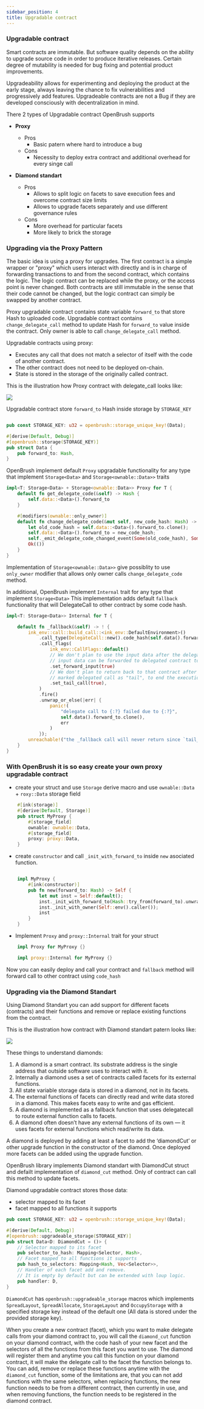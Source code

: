 ```yaml
---
sidebar_position: 4
title: Upgradable contract
---
```

### Upgradable contract

Smart contracts are immutable. But software quality depends on the ability to upgrade  source code in order to produce iterative releases. Certain degree of mutability is needed for bug fixing and potential product improvements.

Upgradeability allows for experimenting and deploying the product at the early stage, always leaving the chance to fix vulnerabilities and progressively add features. Upgradeable contracts are not a Bug if they are developed consciously with decentralization in mind.

There 2 types of Upgradable contract OpenBrush supports

- **Proxy**

  - Pros
    - Basic patern where hard to introduce a bug
  - Cons
    - Necessity to deploy extra contract and additional overhead for every singe call
- **Diamond standart**

  - Pros
    - Allows to split logic on facets to save execution fees and overcome contract size limits
    - Allows to upgrade facets separately and use different governance rules
  - Cons
    - More overhead for particular facets
    - More likely to brick the storage

### Upgrading via the Proxy Pattern

The basic idea is using a proxy for upgrades. The first contract is a simple wrapper or "proxy" which users interact with directly and is in charge of forwarding transactions to and from the second contract, which contains the logic. The logic contract can be replaced while the proxy, or the access point is never changed. Both contracts are still immutable in the sense that their code cannot be changed, but the logic contract can simply be swapped by another contract.

Proxy upgradable contract contains state variable `forward_to` that store Hash to uploaded code. Upgradable contract contains `change_delegate_call` method to update Hash for `forward_to` value inside the contract. Only owner is able to call `change_delegate_call` method.

Upgradable contracts using proxy:

* Executes any call that does not match a selector of itself with the code of another contract.
* The other contract does not need to be deployed on-chain.
* State is stored in the storage of the originally called contract.

This is the illustration how Proxy contract with delegate_call looks like:

![](assets/20220715_130416_DD058578-67E2-4832-9F75-CA18C3B3921C_4_5005_c.jpeg)

Upgradable contract store `forward_to` Hash inside storage by `STORAGE_KEY`

```rust

pub const STORAGE_KEY: u32 = openbrush::storage_unique_key!(Data);

#[derive(Default, Debug)]
#[openbrush::storage(STORAGE_KEY)]
pub struct Data {
    pub forward_to: Hash,
}

```

OpenBrush implement default `Proxy` upgradable functionality for any type that implement `Storage<Data>` and `Storage<ownable::Data>>` traits

```rust
impl<T: Storage<Data> + Storage<ownable::Data>> Proxy for T {
    default fn get_delegate_code(&self) -> Hash {
        self.data::<Data>().forward_to
    }

    #[modifiers(ownable::only_owner)]
    default fn change_delegate_code(&mut self, new_code_hash: Hash) -> Result<(), OwnableError> {
        let old_code_hash = self.data::<Data>().forward_to.clone();
        self.data::<Data>().forward_to = new_code_hash;
        self._emit_delegate_code_changed_event(Some(old_code_hash), Some(new_code_hash));
        Ok(())
    }
}
```

Implementation of `Storage<ownable::Data>>` give possiblity to use `only_owner` modifier that allows only owner calls `change_delegate_code` method.

In additional,  OpenBrush implement `Internal` trait for any type that implement `Storage<Data>`
This implementation adds default `fallback` functionality that will DelegateCall to other contract by some code hash.

```rust
impl<T: Storage<Data>> Internal for T {

    default fn _fallback(&self) -> ! {
        ink_env::call::build_call::<ink_env::DefaultEnvironment>()
            .call_type(DelegateCall::new().code_hash(self.data().forward_to.clone()))
            .call_flags(
                ink_env::CallFlags::default()
                // We don't plan to use the input data after the delegated call, so the 
                // input data can be forwarded to delegated contract to reduce the gas usage.
                .set_forward_input(true)
                // We don't plan to return back to that contract after execution, so we 
                // marked delegated call as "tail", to end the execution of the contract.
                .set_tail_call(true),
            )
            .fire()
            .unwrap_or_else(|err| {
                panic!(
                    "delegate call to {:?} failed due to {:?}",
                    self.data().forward_to.clone(),
                    err
                )
            });
        unreachable!("the _fallback call will never return since `tail_call` was set");
    }
}
```

### With OpenBrush it is so easy create your own proxy upgradable contract

- create your struct and use `Storage` derive macro and use `ownable::Data` + `roxy::Data` storage field

```rust
    #[ink(storage)]
    #[derive(Default, Storage)]
    pub struct MyProxy {
        #[storage_field]
        ownable: ownable::Data,
        #[storage_field]
        proxy: proxy::Data,
    }
```
- create `constructor` and call `_init_with_forward_to` inside `new` asociated function.
```rust

    impl MyProxy {
        #[ink(constructor)]
        pub fn new(forward_to: Hash) -> Self {
            let mut inst = Self::default();
            inst._init_with_forward_to(Hash::try_from(forward_to).unwrap());
            inst._init_with_owner(Self::env().caller());
            inst
        }
    }
```
- Implement `Proxy` and `proxy::Internal` trait for your struct
```rust
    impl Proxy for MyProxy {}

    impl proxy::Internal for MyProxy {}
```

Now you can easily deploy and call your contract and `fallback` method will forward call to other contract using `code_hash`

### Upgrading via the Diamond Standart

Using Diamond Standart you can add support for different facets (contracts) and their functions and remove or replace existing functions from the contract.

This is the illustration how contract with Diamond standart patern looks like:

![](assets/20220715_130335_47FD0F8D-60F3-4FDF-82F4-672402FDC5D1.jpeg)

These things to understand diamonds:

1. A diamond is a smart contract. Its substrate address is the single address that outside software uses to interact with it.
2. Internally a diamond uses a set of contracts called facets for its external functions.
3. All state variable storage data is stored in a diamond, not in its facets.
4. The external functions of facets can directly read and write data stored in a diamond. This makes facets easy to write and gas efficient.
5. A diamond is implemented as a fallback function that uses delegatecall to route external function calls to facets.
6. A diamond often doesn’t have any external functions of its own — it uses facets for external functions which read/write its data.

A diamond is deployed by adding at least a facet to add the ‘diamondCut’ or other upgrade function in the constructor of the diamond. Once deployed more facets can be added using the upgrade function.

OpenBrush library implements Diamond standart with DiamondCut struct and defailt implementation of `diamond_cut` method. Only of contract can call this method to update facets.

Diamond upgradable contract stores those data:
- selector mapped to its facet
- facet mapped to all functions it supports

```rust
pub const STORAGE_KEY: u32 = openbrush::storage_unique_key!(Data);

#[derive(Default, Debug)]
#[openbrush::upgradeable_storage(STORAGE_KEY)]
pub struct Data<D: DiamondCut = ()> {
    // Selector mapped to its facet
    pub selector_to_hash: Mapping<Selector, Hash>,
    // Facet mapped to all functions it supports
    pub hash_to_selectors: Mapping<Hash, Vec<Selector>>,
    // Handler of each facet add and remove.
    // It is empty by default but can be extended with loup logic.
    pub handler: D,
}
```

`DiamondCut` has `openbrush::upgradeable_storage` macros which implements `SpreadLayout`, `SpreadAllocate`, `StorageLayout` and `OccupyStorage` with a specified storage key instead of the default one (All data is stored under the provided storage key).



When you create a new contract (facet), which you want to make delegate calls from your diamond contract to, you will call the `diamond_cut` function on your diamond contract, with the code hash of your new facet and the selectors of all the functions from this facet you want to use. The diamond will register them and anytime you call this function on your diamond contract, it will make the delegate call to the facet the function belongs to. You can add, remove or replace these functions anytime with the `diamond_cut` function, some of the limitations are, that you can not add functions with the same selectors, when replacing functions, the new function needs to be from a different contract, then currently in use, and when removing functions, the function needs to be registered in the diamond contract.
